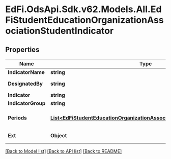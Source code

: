 # EdFi.OdsApi.Sdk.v62.Models.All.EdFiStudentEducationOrganizationAssociationStudentIndicator

## Properties

Name | Type | Description | Notes
------------ | ------------- | ------------- | -------------
**IndicatorName** | **string** | The name of the indicator or metric. | 
**DesignatedBy** | **string** | The person, organization, or department that designated the program association. | [optional] 
**Indicator** | **string** | The value of the indicator or metric. | 
**IndicatorGroup** | **string** | The name for a group of indicators. | [optional] 
**Periods** | [**List&lt;EdFiStudentEducationOrganizationAssociationStudentIndicatorPeriod&gt;**](EdFiStudentEducationOrganizationAssociationStudentIndicatorPeriod.md) | An unordered collection of studentEducationOrganizationAssociationStudentIndicatorPeriods. The time periods for which the indicator was effective. | [optional] 
**Ext** | **Object** | Extensions to the StudentEducationOrganizationAssociationStudentIndicator entity. | [optional] 

[[Back to Model list]](../README.md#documentation-for-models) [[Back to API list]](../README.md#documentation-for-api-endpoints) [[Back to README]](../README.md)

